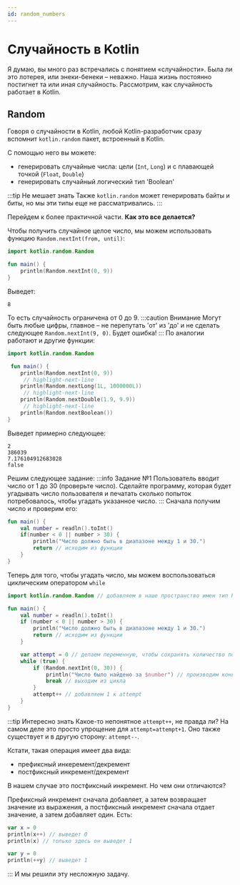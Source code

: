 ```yaml
---
id: random_numbers
---
```

# Случайность в Kotlin
Я думаю, вы много раз встречались с понятием «случайности».
Была ли это лотерея, или энеки-бенеки – неважно.
Наша жизнь постоянно постигнет та или иная случайность. Рассмотрим, как случайность работает в Kotlin.

## Random
Говоря о случайности в Kotlin, любой Kotlin-разработчик сразу вспомнит `kotlin.random`
пакет, встроенный в Kotlin.

С помощью него вы можете:
- генерировать случайные числа: цели (`Int`, `Long`) и с плавающей точкой (`Float`, `Double`)
- генерировать случайный логический тип 'Boolean'

:::tip Не мешает знать
Также `kotlin.random` может генерировать байты и биты, но мы эти типы еще не рассматривались.
:::

Перейдем к более практичной части. **Как это все делается?**

Чтобы получить случайное целое число, мы можем использовать функцию `Random.nextInt(from, until)`:
```kotlin title="Main.kt"
import kotlin.random.Random

fun main() {
    println(Random.nextInt(0, 9))
}
```
Выведет:
```text title="Console"
8
```
То есть случайность ограничена от 0 до 9.
:::caution Внимание
Могут быть любые цифры, главное – не перепутать
'от' из 'до' и не сделать следующее `Random.nextInt(9, 0)`. Будет ошибка!
:::
По аналогии работают и другие функции:
```kotlin title="Main.kt"
import kotlin.random.Random

 fun main() {
    println(Random.nextInt(0, 9))
     // highlight-next-line
    println(Random.nextLong(1L, 1000000L))
     // highlight-next-line
    println(Random.nextDouble(1.9, 9.9))
     // highlight-next-line
    println(Random.nextBoolean())
}
```
Выведет примерно следующее:
```text title="Console"
2
386039
7.176104912683028
false
```
Решим следующее задание:
:::info Задание №1
Пользователь вводит число от 1 до 30 (проверьте число). Сделайте программу, которая будет
угадывать число пользователя и печатать сколько попыток потребовалось, чтобы угадать указанное число.
:::
Сначала получим число и проверим его:
```kotlin {2-6}
fun main() {
    val number = readln().toInt()
    if(number < 0 || number > 30) {
        println("Число должно быть в диапазоне между 1 и 30.")
        return // исходим из функции
    }
}
```
Теперь для того, чтобы угадать число, мы можем воспользоваться циклическим оператором `while`

```kotlin {1,10-16}
import kotlin.random.Random // добавляем в наше пространство имен тип Random

fun main() {
    val number = readln().toInt()
    if (number < 0 || number > 30) {
        println("Число должно быть в диапазоне между 1 и 30.")
        return // исходим из функции
    }

    var attempt = 0 // делаем переменную, чтобы сохранять количество попыток
    while (true) {
        if (Random.nextInt(0, 30)) {
            println("Число было найдено за $number") // производим конкатенацию
            break // выходим из цикла
        }
        attempt++ // добавляем 1 к attempt
    }
}
```
:::tip Интересно знать
Какое-то непонятное `attempt++`, не правда ли? На самом деле это просто упрощение для
`attempt=attempt+1`. Оно также существует и в другую сторону: `attempt--`.

Кстати, такая операция имеет два вида:
- префиксный инкеремент/декремент
- постфиксный инкремент/декремент

В нашем случае это постфиксный инкремент. Но чем они отличаются?

Префиксный инкремент сначала добавляет, а затем возвращает значение из выражения, а постфиксный
инкремент сначала отдает значение, а затем добавляет один. Есть:
```kotlin
var x = 0
println(x++) // выведет 0
println(x) // только здесь он выведет 1

var y = 0
println(++y) // выведет 1
```
:::
И мы решили эту несложную задачу.

[//]: # (## SecureRandom)

[//]: # (Мы поговорили об обычном Random, теперь же поговорим о более безопасной случайности.)

[//]: # (Почему обычная случайность не безопасна? Чтобы не вдаваться в математику, скажу просто –)

[//]: # (алгоритм получения является «предсказуемым». То есть, зная, как работает алгоритм, вы можете)

[//]: # (предположить следующее число.)

[//]: # ()
[//]: # (И здесь нам на помощь приходит «безопасный» вариант случайности.)

[//]: # (Почему эта случайность безопасна, а предыдущая нет? Все просто: SecureRandom )

[//]: # (использует случайные данные из операционной системы. Какие именно? Например, может брать)

[//]: # (данные поведения пользователя &#40;движение мыши и др.&#41;, которые всегда уникальны. )

[//]: # (Также SecureRandom использует более надежный алгоритм генерации случайных чисел.)

[//]: # ()
[//]: # (:::tip Узнать больше)

[//]: # (Если заинтересованы в этой теме, можете прочитать)

[//]: # ([этот ответ]&#40;https://stackoverflow.com/a/11052736/11849017&#41; на stackoverflow.)

[//]: # (:::)

[//]: # (По названиям функции не отличаются, но по параметрам – да.)

[//]: # (Но, мы можем воспользоваться функцией `asKotlinRandom&#40;&#41;`, )

[//]: # (чтобы иметь такие же функции, как и у предыдущего Random.)

[//]: # ()
[//]: # (````kotlin title="Main.kt")

[//]: # (import java.security.SecureRandom // SecureRandom не является частью Kotlin, но находится на платформе Java.)

[//]: # (import kotlin.random.Random)

[//]: # (import kotlin.random.asKotlinRandom)

[//]: # ()
[//]: # (fun main&#40;&#41; {)

[//]: # ( val random: Random = SecureRandom&#40;&#41;.asKotlinRandom&#40;&#41;)

[//]: # ( println&#40;random.nextInt&#40;1, 9&#41;&#41;)

[//]: # (})

[//]: # (```)

[//]: # (:::info Информация)

[//]: # (Как вы уже видите, мы получаем SecureRandom с помощью функции `SecureRandom&#40;&#41;`)

[//]: # (&#40;на самом деле, это не совсем так, но пока так оставим&#41;, которая возвращает нам тип данных от имени которого)

[//]: # (мы уже можем делать операции.)

[//]: # (:::)


